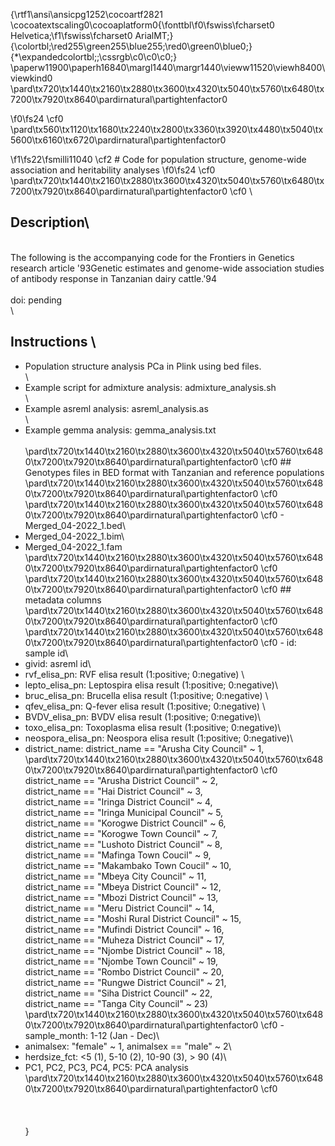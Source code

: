 {\rtf1\ansi\ansicpg1252\cocoartf2821
\cocoatextscaling0\cocoaplatform0{\fonttbl\f0\fswiss\fcharset0 Helvetica;\f1\fswiss\fcharset0 ArialMT;}
{\colortbl;\red255\green255\blue255;\red0\green0\blue0;}
{\*\expandedcolortbl;;\cssrgb\c0\c0\c0;}
\paperw11900\paperh16840\margl1440\margr1440\vieww11520\viewh8400\viewkind0
\pard\tx720\tx1440\tx2160\tx2880\tx3600\tx4320\tx5040\tx5760\tx6480\tx7200\tx7920\tx8640\pardirnatural\partightenfactor0

\f0\fs24 \cf0 \
\pard\tx560\tx1120\tx1680\tx2240\tx2800\tx3360\tx3920\tx4480\tx5040\tx5600\tx6160\tx6720\pardirnatural\partightenfactor0

\f1\fs22\fsmilli11040 \cf2  # Code for population structure, genome-wide association and heritability analyses
\f0\fs24 \cf0 \
\pard\tx720\tx1440\tx2160\tx2880\tx3600\tx4320\tx5040\tx5760\tx6480\tx7200\tx7920\tx8640\pardirnatural\partightenfactor0
\cf0 \
 ## Description\
\
The following is the accompanying code for the Frontiers in Genetics research article \'93Genetic estimates and genome-wide association studies of antibody response in Tanzanian dairy cattle.\'94\
\
doi: pending \
\
 ## Instructions \
  -  Population structure analysis PCa in Plink using bed files.\
\
  - Example script for admixture analysis: admixture_analysis.sh\
\
  - Example asreml analysis: asreml_analysis.as\
\
  - Example gemma analysis: gemma_analysis.txt\
\
\pard\tx720\tx1440\tx2160\tx2880\tx3600\tx4320\tx5040\tx5760\tx6480\tx7200\tx7920\tx8640\pardirnatural\partightenfactor0
\cf0  ## Genotypes files in BED format with Tanzanian and reference populations\
\pard\tx720\tx1440\tx2160\tx2880\tx3600\tx4320\tx5040\tx5760\tx6480\tx7200\tx7920\tx8640\pardirnatural\partightenfactor0
\cf0 \
\pard\tx720\tx1440\tx2160\tx2880\tx3600\tx4320\tx5040\tx5760\tx6480\tx7200\tx7920\tx8640\pardirnatural\partightenfactor0
\cf0   - Merged_04-2022_1.bed\
  - Merged_04-2022_1.bim\
  - Merged_04-2022_1.fam \
\pard\tx720\tx1440\tx2160\tx2880\tx3600\tx4320\tx5040\tx5760\tx6480\tx7200\tx7920\tx8640\pardirnatural\partightenfactor0
\cf0 \
\pard\tx720\tx1440\tx2160\tx2880\tx3600\tx4320\tx5040\tx5760\tx6480\tx7200\tx7920\tx8640\pardirnatural\partightenfactor0
\cf0  ## metadata columns\
\pard\tx720\tx1440\tx2160\tx2880\tx3600\tx4320\tx5040\tx5760\tx6480\tx7200\tx7920\tx8640\pardirnatural\partightenfactor0
\cf0 \
\pard\tx720\tx1440\tx2160\tx2880\tx3600\tx4320\tx5040\tx5760\tx6480\tx7200\tx7920\tx8640\pardirnatural\partightenfactor0
\cf0   - id: sample id\
  - givid: asreml id\
  - rvf_elisa_pn: RVF elisa result (1:positive; 0:negative) \
  - lepto_elisa_pn: Leptospira elisa result (1:positive; 0:negative)\
  -  bruc_elisa_pn: Brucella elisa result (1:positive; 0:negative)   \
  - qfev_elisa_pn:  Q-fever elisa result (1:positive; 0:negative)   \
  - BVDV_elisa_pn:  BVDV elisa result (1:positive; 0:negative)\
  - toxo_elisa_pn: Toxoplasma elisa result (1:positive; 0:negative)\
  - neospora_elisa_pn: Neospora elisa result (1:positive; 0:negative)\
  - district_name:  district_name == "Arusha City Council" ~ 1,\
\pard\tx720\tx1440\tx2160\tx2880\tx3600\tx4320\tx5040\tx5760\tx6480\tx7200\tx7920\tx8640\pardirnatural\partightenfactor0
\cf0                                    district_name == "Arusha District Council" ~ 2,\
                                   district_name == "Hai District Council" ~ 3,\
                                   district_name == "Iringa District Council" ~ 4,\
                                   district_name == "Iringa Municipal Council" ~ 5,\
                                   district_name == "Korogwe District Council" ~ 6,\
                                   district_name == "Korogwe Town Council" ~ 7,\
                                   district_name == "Lushoto District Council" ~ 8,\
                                   district_name == "Mafinga Town Coucil" ~ 9,\
                                   district_name == "Makambako Town Coucil" ~ 10,\
                                   district_name == "Mbeya City Council" ~ 11,\
                                   district_name == "Mbeya District Council" ~ 12,\
                                   district_name == "Mbozi District Council" ~ 13,\
                                   district_name == "Meru District Council" ~ 14,\
                                   district_name == "Moshi Rural District Council" ~ 15,\
                                   district_name == "Mufindi District Council" ~ 16,\
                                   district_name == "Muheza District Council" ~ 17,\
                                   district_name == "Njombe District Council" ~ 18,\
                                   district_name == "Njombe Town Council" ~ 19,\
                                   district_name == "Rombo District Council" ~ 20,\
                                   district_name == "Rungwe District Council" ~ 21,\
                                   district_name == "Siha District Council" ~ 22,\
                                   district_name == "Tanga City Council" ~ 23)\
\pard\tx720\tx1440\tx2160\tx2880\tx3600\tx4320\tx5040\tx5760\tx6480\tx7200\tx7920\tx8640\pardirnatural\partightenfactor0
\cf0   - sample_month: 1-12 (Jan - Dec)\
  - animalsex: "female" ~ 1, animalsex == "male" ~ 2\
  - herdsize_fct: <5 (1), 5-10 (2),  10-90 (3), > 90 (4)\
  - PC1, PC2, PC3, PC4, PC5: PCA analysis  \
\pard\tx720\tx1440\tx2160\tx2880\tx3600\tx4320\tx5040\tx5760\tx6480\tx7200\tx7920\tx8640\pardirnatural\partightenfactor0
\cf0 \
\
\
\
}